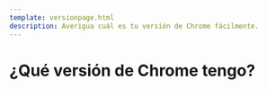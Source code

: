 ```yaml
---
template: versionpage.html
description: Averigua cuál es tu versión de Chrome fácilmente.
---
```


# ¿Qué versión de Chrome tengo?
<div class="version-box">
  <p><span id="version"></span></p>
  <p><span id="updated"></span></p>
</div>
